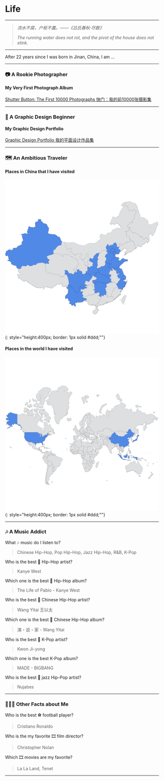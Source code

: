 # Life

---

> *流水不腐，户枢不蠹。——《吕氏春秋·尽数》*
> 
> *The running water does not rot, and the pivot of the house does not stink.*

---

After 22 years since I was born in Jinan, China, I am …

---

### 📷 A Rookie Photographer

#### My Very First Photograph Album

[Shutter Button: The First 10000 Photographs 快门：我的前10000张摄影集](Life/10000Photos.md)

<!-- > May 28, 2022 -->

---

### 📐 A Graphic Design Beginner

#### My Graphic Design Portfolio

[Graphic Design Portfolio 我的平面设计作品集](Life/GraphicDesign.md)

---

### 🗺 An Ambitious Traveler

#### Places in China that I have visited

![China](img/Life/china.jpg){: style="height:400px; border: 1px solid #ddd;""}

#### Places in the world I have visited

![World](img/Life/world.jpg){: style="height:400px; border: 1px solid #ddd;""}


<!-- I enjoy 📷 photography, 🗺 traveling, 🎧 various genres of music, 🥏 ultimate frisbee and so much more. -->

---


### 🎶 A Music Addict

What 🎶 music do I listen to?

> Chinese Hip-Hop, Pop Hip-Hop, Jazz Hip-Hop, R&B, K-Pop

Who is the best 🎤 Hip-Hop artist?

> Kanye West

Which one is the best 🎤 Hip-Hop album?

> The Life of Pablo - Kanye West

Who is the best 🎤 Chinese Hip-Hop artist?

> Wang Yitai 王以太

Which one is the best 🎤 Chinese Hip-Hop album?

> 演・说・家 - Wang Yitai

Who is the best 🎤 K-Pop artist?

> Kwon Ji-yong

Which one is the best K-Pop album?

> MADE - BIGBANG

Who is the best 🎺 jazz Hip-Pop artist?

> Nujabes

---

### 🧑🏼‍🚀 Other Facts about Me

Who is the best ⚽️ football player? 

> Cristiano Ronaldo

Who is the my favorite 🎞 film director?

> Christopher Nolan

Which 🎞 movies are my favorite?

> La La Land, Tenet

---

<!-- ## What's More

---

#### My Very First Photograph Album

[Shutter Button: The First 10000 Photographs 快门：我的前10000张摄影集](Life/10000Photos.md)

> May 28, 2022

---

#### My Graphic Design Portfolio

[Graphic Design Portfolio 我的平面设计作品集](Life/GraphicDesign.md)

> May 20, 2022

---

#### Mac apps that I use for productivity

[Mac Apps for Productivity](Life/MacApps.md)

> May 15, 2022

--- -->
